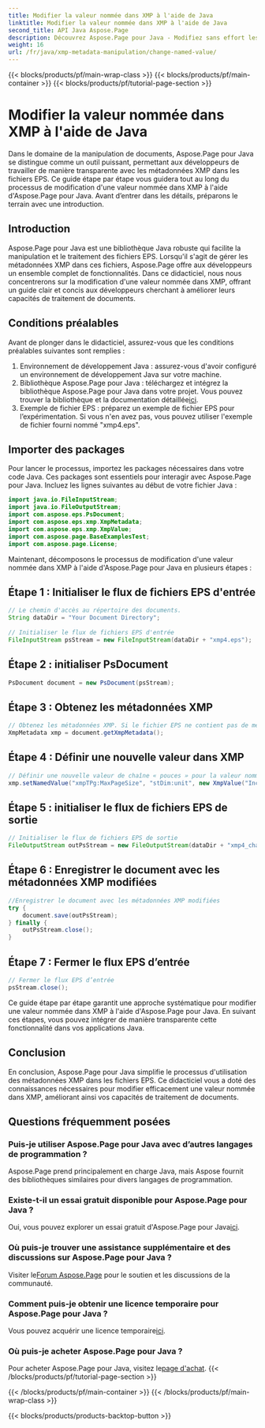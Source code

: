 ```yaml
---
title: Modifier la valeur nommée dans XMP à l'aide de Java
linktitle: Modifier la valeur nommée dans XMP à l'aide de Java
second_title: API Java Aspose.Page
description: Découvrez Aspose.Page pour Java - Modifiez sans effort les métadonnées XMP dans les fichiers EPS grâce à notre guide étape par étape pour un traitement rationalisé des documents.
weight: 16
url: /fr/java/xmp-metadata-manipulation/change-named-value/
---
```


{{< blocks/products/pf/main-wrap-class >}}
{{< blocks/products/pf/main-container >}}
{{< blocks/products/pf/tutorial-page-section >}}

# Modifier la valeur nommée dans XMP à l'aide de Java

Dans le domaine de la manipulation de documents, Aspose.Page pour Java se distingue comme un outil puissant, permettant aux développeurs de travailler de manière transparente avec les métadonnées XMP dans les fichiers EPS. Ce guide étape par étape vous guidera tout au long du processus de modification d'une valeur nommée dans XMP à l'aide d'Aspose.Page pour Java. Avant d’entrer dans les détails, préparons le terrain avec une introduction.
## Introduction
Aspose.Page pour Java est une bibliothèque Java robuste qui facilite la manipulation et le traitement des fichiers EPS. Lorsqu'il s'agit de gérer les métadonnées XMP dans ces fichiers, Aspose.Page offre aux développeurs un ensemble complet de fonctionnalités. Dans ce didacticiel, nous nous concentrerons sur la modification d'une valeur nommée dans XMP, offrant un guide clair et concis aux développeurs cherchant à améliorer leurs capacités de traitement de documents.
## Conditions préalables
Avant de plonger dans le didacticiel, assurez-vous que les conditions préalables suivantes sont remplies :
1. Environnement de développement Java : assurez-vous d'avoir configuré un environnement de développement Java sur votre machine.
2.  Bibliothèque Aspose.Page pour Java : téléchargez et intégrez la bibliothèque Aspose.Page pour Java dans votre projet. Vous pouvez trouver la bibliothèque et la documentation détaillée[ici](https://reference.aspose.com/page/java/).
3. Exemple de fichier EPS : préparez un exemple de fichier EPS pour l’expérimentation. Si vous n'en avez pas, vous pouvez utiliser l'exemple de fichier fourni nommé "xmp4.eps".
## Importer des packages
Pour lancer le processus, importez les packages nécessaires dans votre code Java. Ces packages sont essentiels pour interagir avec Aspose.Page pour Java. Incluez les lignes suivantes au début de votre fichier Java :
```java
import java.io.FileInputStream;
import java.io.FileOutputStream;
import com.aspose.eps.PsDocument;
import com.aspose.eps.xmp.XmpMetadata;
import com.aspose.eps.xmp.XmpValue;
import com.aspose.page.BaseExamplesTest;
import com.aspose.page.License;
```
Maintenant, décomposons le processus de modification d'une valeur nommée dans XMP à l'aide d'Aspose.Page pour Java en plusieurs étapes :
## Étape 1 : Initialiser le flux de fichiers EPS d'entrée
```java
// Le chemin d'accès au répertoire des documents.
String dataDir = "Your Document Directory";
        
// Initialiser le flux de fichiers EPS d'entrée
FileInputStream psStream = new FileInputStream(dataDir + "xmp4.eps");
```
## Étape 2 : initialiser PsDocument
```java
PsDocument document = new PsDocument(psStream);
```
## Étape 3 : Obtenez les métadonnées XMP
```java
// Obtenez les métadonnées XMP. Si le fichier EPS ne contient pas de métadonnées XMP, nous en obtenons une nouvelle remplie de valeurs provenant des commentaires de métadonnées PS (%%Creator, %%CreateDate, %%Title, etc.)
XmpMetadata xmp = document.getXmpMetadata();
```
## Étape 4 : Définir une nouvelle valeur dans XMP
```java
// Définir une nouvelle valeur de chaîne « pouces » pour la valeur nommée « stDim : unit » de la structure « xmpTPg : MaxPageSize »
xmp.setNamedValue("xmpTPg:MaxPageSize", "stDim:unit", new XmpValue("Inches"));
```
## Étape 5 : initialiser le flux de fichiers EPS de sortie
```java
// Initialiser le flux de fichiers EPS de sortie
FileOutputStream outPsStream = new FileOutputStream(dataDir + "xmp4_changed.eps");
```
## Étape 6 : Enregistrer le document avec les métadonnées XMP modifiées
```java
//Enregistrer le document avec les métadonnées XMP modifiées
try {			
    document.save(outPsStream);
} finally {
    outPsStream.close();
}
```
## Étape 7 : Fermer le flux EPS d’entrée
```java
// Fermer le flux EPS d’entrée
psStream.close();
```
Ce guide étape par étape garantit une approche systématique pour modifier une valeur nommée dans XMP à l'aide d'Aspose.Page pour Java. En suivant ces étapes, vous pouvez intégrer de manière transparente cette fonctionnalité dans vos applications Java.
## Conclusion
En conclusion, Aspose.Page pour Java simplifie le processus d'utilisation des métadonnées XMP dans les fichiers EPS. Ce didacticiel vous a doté des connaissances nécessaires pour modifier efficacement une valeur nommée dans XMP, améliorant ainsi vos capacités de traitement de documents.
## Questions fréquemment posées
### Puis-je utiliser Aspose.Page pour Java avec d’autres langages de programmation ?
Aspose.Page prend principalement en charge Java, mais Aspose fournit des bibliothèques similaires pour divers langages de programmation.
### Existe-t-il un essai gratuit disponible pour Aspose.Page pour Java ?
 Oui, vous pouvez explorer un essai gratuit d'Aspose.Page pour Java[ici](https://releases.aspose.com/).
### Où puis-je trouver une assistance supplémentaire et des discussions sur Aspose.Page pour Java ?
 Visiter le[Forum Aspose.Page](https://forum.aspose.com/c/page/39) pour le soutien et les discussions de la communauté.
### Comment puis-je obtenir une licence temporaire pour Aspose.Page pour Java ?
 Vous pouvez acquérir une licence temporaire[ici](https://purchase.aspose.com/temporary-license/).
### Où puis-je acheter Aspose.Page pour Java ?
 Pour acheter Aspose.Page pour Java, visitez le[page d'achat](https://purchase.aspose.com/buy).
{{< /blocks/products/pf/tutorial-page-section >}}

{{< /blocks/products/pf/main-container >}}
{{< /blocks/products/pf/main-wrap-class >}}

{{< blocks/products/products-backtop-button >}}
